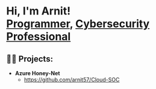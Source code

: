 <h1>Hi, I'm Arnit! <br/><a href="https://github.com/arnit57">Programmer</a>, <a href="https://www.linkedin.com/in/arnitjohal/">Cybersecurity Professional</a>

<h2>👨‍💻 Projects:</h2>

- <b>Azure Honey-Net</b>
  - https://github.com/arnit57/Cloud-SOC
